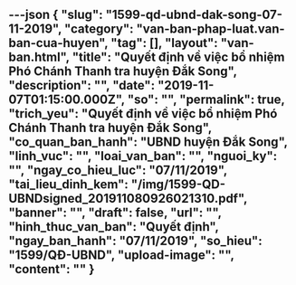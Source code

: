 ---json
{
    "slug": "1599-qd-ubnd-dak-song-07-11-2019",
    "category": "van-ban-phap-luat.van-ban-cua-huyen",
    "tag": [],
    "layout": "van-ban.html",
    "title": "Quyết định về việc bổ nhiệm Phó Chánh Thanh tra huyện Đắk Song",
    "description": "",
    "date": "2019-11-07T01:15:00.000Z",
    "so": "",
    "permalink": true,
    "trich_yeu": "Quyết định về việc bổ nhiệm Phó Chánh Thanh tra huyện Đắk Song",
    "co_quan_ban_hanh": "UBND huyện Đắk Song",
    "linh_vuc": "",
    "loai_van_ban": "",
    "nguoi_ky": "",
    "ngay_co_hieu_luc": "07/11/2019",
    "tai_lieu_dinh_kem": "/img/1599-QD-UBNDsigned_201911080926021310.pdf",
    "banner": "",
    "draft": false,
    "url": "",
    "hinh_thuc_van_ban": "Quyết định",
    "ngay_ban_hanh": "07/11/2019",
    "so_hieu": "1599/QĐ-UBND",
    "upload-image": "",
    "__content__": ""
}
---
